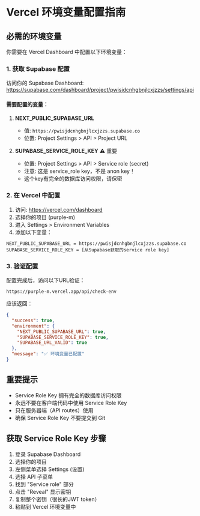 # Vercel 环境变量配置指南

## 必需的环境变量

你需要在 Vercel Dashboard 中配置以下环境变量：

### 1. 获取 Supabase 配置

访问你的 Supabase Dashboard:
https://supabase.com/dashboard/project/pwisjdcnhgbnjlcxjzzs/settings/api

#### 需要配置的变量：

1. **NEXT_PUBLIC_SUPABASE_URL**
   - 值: `https://pwisjdcnhgbnjlcxjzzs.supabase.co`
   - 位置: Project Settings > API > Project URL

2. **SUPABASE_SERVICE_ROLE_KEY** ⚠️ 重要
   - 位置: Project Settings > API > Service role (secret)
   - 注意: 这是 service_role key，不是 anon key！
   - 这个key有完全的数据库访问权限，请保密

### 2. 在 Vercel 中配置

1. 访问: https://vercel.com/dashboard
2. 选择你的项目 (purple-m)
3. 进入 Settings > Environment Variables
4. 添加以下变量：

```
NEXT_PUBLIC_SUPABASE_URL = https://pwisjdcnhgbnjlcxjzzs.supabase.co
SUPABASE_SERVICE_ROLE_KEY = [从Supabase获取的service role key]
```

### 3. 验证配置

配置完成后，访问以下URL验证：
```
https://purple-m.vercel.app/api/check-env
```

应该返回：
```json
{
  "success": true,
  "environment": {
    "NEXT_PUBLIC_SUPABASE_URL": true,
    "SUPABASE_SERVICE_ROLE_KEY": true,
    "SUPABASE_URL_VALID": true
  },
  "message": "✅ 环境变量已配置"
}
```

## 重要提示

- Service Role Key 拥有完全的数据库访问权限
- 永远不要在客户端代码中使用 Service Role Key
- 只在服务器端（API routes）使用
- 确保 Service Role Key 不要提交到 Git

## 获取 Service Role Key 步骤

1. 登录 Supabase Dashboard
2. 选择你的项目
3. 左侧菜单选择 Settings (设置)
4. 选择 API 子菜单
5. 找到 "Service role" 部分
6. 点击 "Reveal" 显示密钥
7. 复制整个密钥（很长的JWT token）
8. 粘贴到 Vercel 环境变量中